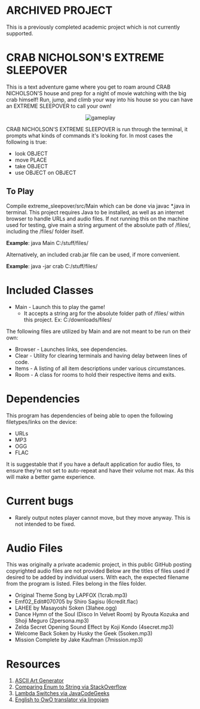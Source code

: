 # ARCHIVED PROJECT

This is a previously completed academic project which is not currently supported.

# CRAB NICHOLSON'S EXTREME SLEEPOVER

This is a text adventure game where you get to roam around CRAB NICHOLSON'S house and prep for a night of movie watching with the big crab himself! Run, jump, and climb your way into his house so you can have an EXTREME SLEEPOVER to call your own!

<center><img src="https://cdn.discordapp.com/attachments/149944536871731200/852289497239519232/unknown.png" alt="gameplay" /></center>

CRAB NICHOLSON'S EXTREME SLEEPOVER is run through the terminal, it prompts what kinds of commands it's looking for. In most cases the following is true:
* look OBJECT
* move PLACE
* take OBJECT
* use OBJECT on OBJECT

## To Play

Compile extreme_sleepover/src/Main which can be done via javac *.java in terminal. This project requires Java to be installed, as well as an internet browser to handle URLs and audio files. If not running this on the machine used for testing, give main a string argument of the absolute path of /files/, including the /files/ folder itself.

**Example**: java Main C:/stuff/files/

Alternatively, an included crab.jar file can be used, if more convenient.

**Example**: java -jar crab C:/stuff/files/

# Included Classes
* Main - Launch this to play the game!
  * It accepts a string arg for the absolute folder path of /files/ within this project. Ex: C:/downloads/files/
  
The following files are utilized by Main and are not meant to be run on their own:
* Browser - Launches links, see dependencies.
* Clear - Utility for clearing terminals and having delay between lines of code.
* Items - A listing of all item descriptions under various circumstances.
* Room - A class for rooms to hold their respective items and exits.

# Dependencies
This program has dependencies of being able to open the following filetypes/links on the device:
* URLs
* MP3
* OGG
* FLAC

It is suggestable that if you have a default application for audio files, to ensure they're not set to auto-repeat and have their volume not max. As this will make a better game experience.

# Current bugs
* Rarely output notes player cannot move, but they move anyway. This is not intended to be fixed.

# Audio Files
This was originally a private academic project, in this public GitHub posting copyrighted audio files are not provided Below are the titles of files used if desired to be added by individual users. With each, the expected filename from the program is listed. Files belong in the files folder.
* Original Theme Song by LAPFOX (1crab.mp3)
* Emf02_Edit#070705 by Shiro Sagisu (6credit.flac)
* LAHEE by Masayoshi Soken (3lahee.ogg)
* Dance Hymn of the Soul (Disco In Velvet Room) by Ryouta Kozuka and Shoji Meguro (2persona.mp3)
* Zelda Secret Opening Sound Effect by Koji Kondo (4secret.mp3)
* Welcome Back Soken by Husky the Geek (5soken.mp3)
* Mission Complete by Jake Kaufman  (7mission.mp3)

# Resources

1. [ASCII Art Generator](https://patorjk.com/software/taag/)
1. [Comparing Enum to String via StackOverflow](https://stackoverflow.com/questions/9858118/whats-the-proper-way-to-compare-a-string-to-an-enum-value)
1. [Lambda Switches via JavaCodeGeeks](https://www.javacodegeeks.com/2020/05/switch-as-an-expression-in-java-with-lambda-like-syntax.html)
1. [English to OwO translator via lingojam](https://lingojam.com/EngwishtoOwOtwanswatow)
